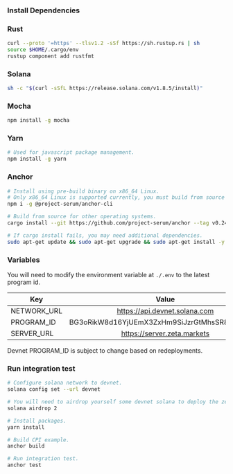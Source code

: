 ### Install Dependencies

### Rust

```sh
curl --proto '=https' --tlsv1.2 -sSf https://sh.rustup.rs | sh
source $HOME/.cargo/env
rustup component add rustfmt
```

### Solana

```sh
sh -c "$(curl -sSfL https://release.solana.com/v1.8.5/install)"
```

### Mocha

```sh
npm install -g mocha
```

### Yarn
```sh
# Used for javascript package management.
npm install -g yarn
```

### Anchor

```sh
# Install using pre-build binary on x86_64 Linux.
# Only x86_64 Linux is supported currently, you must build from source for other OS'.
npm i -g @project-serum/anchor-cli

# Build from source for other operating systems.
cargo install --git https://github.com/project-serum/anchor --tag v0.24.2 anchor-cli --locked

# If cargo install fails, you may need additional dependencies.
sudo apt-get update && sudo apt-get upgrade && sudo apt-get install -y pkg-config build-essential libudev-dev
```

### Variables

You will need to modify the environment variable at `./.env` to the latest program id.

| Key         |                    Value                     |
| ----------- | :------------------------------------------: |
| NETWORK_URL |        https://api.devnet.solana.com         |
| PROGRAM_ID  | BG3oRikW8d16YjUEmX3ZxHm9SiJzrGtMhsSR8aCw1Cd7 |
| SERVER_URL  |         https://server.zeta.markets          |

Devnet PROGRAM_ID is subject to change based on redeployments.

### Run integration test

```sh
# Configure solana network to devnet.
solana config set --url devnet

# You will need to airdrop yourself some devnet solana to deploy the zeta cpi program.
solana airdrop 2

# Install packages.
yarn install

# Build CPI example.
anchor build

# Run integration test.
anchor test
```
